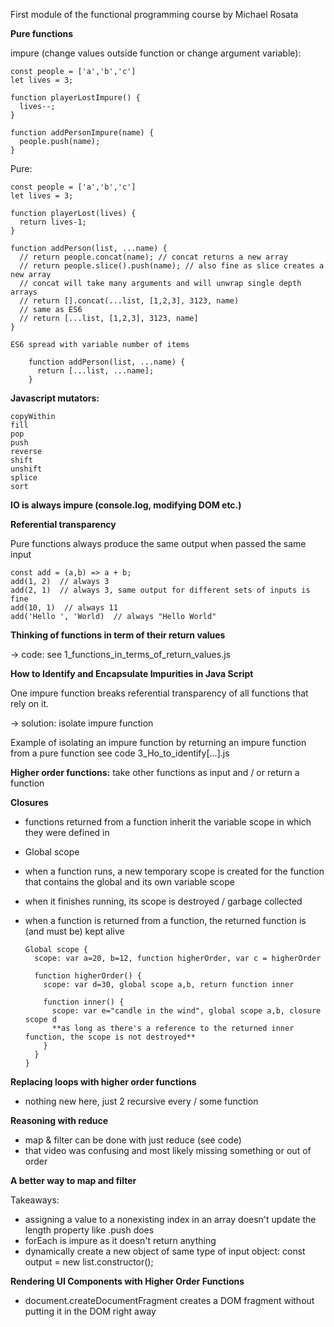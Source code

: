 First module of the functional programming course by Michael Rosata

**Pure functions**

impure (change values outside function or change argument variable):

    const people = ['a','b','c']
    let lives = 3;

    function playerLostImpure() {
      lives--;
    }

    function addPersonImpure(name) {
      people.push(name);
    }


Pure:

    const people = ['a','b','c']
    let lives = 3;

    function playerLost(lives) {
      return lives-1;
    }

    function addPerson(list, ...name) {
      // return people.concat(name); // concat returns a new array
      // return people.slice().push(name); // also fine as slice creates a new array
      // concat will take many arguments and will unwrap single depth arrays
      // return [].concat(...list, [1,2,3], 3123, name)
      // same as ES6
      // return [...list, [1,2,3], 3123, name]
    }

    ES6 spread with variable number of items

        function addPerson(list, ...name) {
          return [...list, ...name];
        }


**Javascript mutators:**

    copyWithin
    fill
    pop
    push
    reverse
    shift
    unshift
    splice
    sort

**IO is always impure (console.log, modifying DOM etc.)**

**Referential transparency**

Pure functions always produce the same output when passed the same input

    const add = (a,b) => a + b;
    add(1, 2)  // always 3
    add(2, 1)  // always 3, same output for different sets of inputs is fine
    add(10, 1)  // always 11
    add('Hello ', 'World)  // always "Hello World"


**Thinking of functions in term of their return values**

-> code: see 1_functions_in_terms_of_return_values.js

 **How to Identify and Encapsulate Impurities in Java Script**
 
 One impure function breaks referential transparency of all functions that rely on it.

-> solution: isolate impure function

Example of isolating an impure function by returning an impure function from a pure function see code 3_Ho_to_identify[...].js

**Higher order functions:** take other functions as input and / or return a function

**Closures**

- functions returned from a function inherit the variable scope in which they were defined in
- Global scope
- when a function runs, a new temporary scope is created for the function that contains the global and its own variable scope
- when it finishes running, its scope is destroyed / garbage collected
- when a function is returned from a function, the returned function is (and must be) kept alive

      Global scope {
        scope: var a=20, b=12, function higherOrder, var c = higherOrder

        function higherOrder() {
          scope: var d=30, global scope a,b, return function inner

          function inner() {
            scope: var e="candle in the wind", global scope a,b, closure scope d
            **as long as there's a reference to the returned inner function, the scope is not destroyed**
          }
        }
      }

**Replacing loops with higher order functions**

- nothing new here, just 2 recursive every / some function

**Reasoning with reduce**

- map & filter can be done with just reduce (see code)
- that video was confusing and most likely missing something or out of order

**A better way to map and filter**

Takeaways: 
- assigning a value to a nonexisting index in an array doesn't update the length property like .push does
- forEach is impure as it doesn't return anything
- dynamically create a new object of same type of input object: const output = new list.constructor();


**Rendering UI Components with Higher Order Functions**
- document.createDocumentFragment creates a DOM fragment without putting it in the DOM right away
